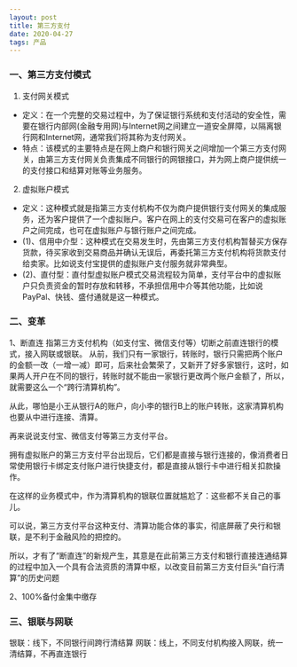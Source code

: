 ```yaml
---
layout: post
title: 第三方支付
date: 2020-04-27 
tags: 产品    
---
```



### 一、第三方支付模式



1. 支付网关模式

* 定义：在一个完整的交易过程中，为了保证银行系统和支付活动的安全性，需要在银行内部网(金融专用网)与Internet网之间建立一道安全屏障，以隔离银行网和Internet网，通常我们将其称为支付网关。
* 特点：该模式的主要特点是在网上商户和银行网关之间增加一个第三方支付网关，由第三方支付网关负责集成不同银行的网银接口，并为网上商户提供统一的支付接口和结算对账等业务服务。

2. 虚拟账户模式

* 定义：这种模式就是指第三方支付机构不仅为商户提供银行支付网关的集成服务，还为客户提供了一个虚拟账户。客户在网上的支付交易可在客户的虚拟账户之间完成，也可在虚拟账户与银行账户之间完成。
* (1)、信用中介型：这种模式在交易发生时，先由第三方支付机构暂替买方保存货款，待买家收到交易商品并确认无误后，再委托第三方支付机构将货款支付给卖家。比如说支付宝提供的虚拟账户支付服务就非常典型。
* (2)、直付型：直付型虚拟账户模式交易流程较为简单，支付平台中的虚拟账户只负责资金的暂时存放和转移，不承担信用中介等其他功能，比如说PayPal、快钱、盛付通就是这一种模式。



###  二、变革

1、断直连
指第三方支付机构（如支付宝、微信支付等）切断之前直连银行的模式，接入网联或银联。
从前，我们只有一家银行，转账时，银行只需把两个账户的金额一改（一增一减）即可，后来社会繁荣了，又新开了好多家银行，这时，如果两人开户在不同的银行，转账时就不能由一家银行更改两个账户金额了，所以，就需要这么一个“跨行清算机构”。

从此，哪怕是小王从银行A的账户，向小李的银行B上的账户转账，这家清算机构也要从中进行连接、清算。

再来说说支付宝、微信支付等第三方支付平台。

拥有虚拟账户的第三方支付平台出现后，它们都是直接与银行连接的，像消费者日常使用银行卡绑定支付账户进行快捷支付，都是直接从银行卡中进行相关扣款操作。

在这样的业务模式中，作为清算机构的银联位置就尴尬了：这些都不关自己的事儿。

可以说，第三方支付平台这种支付、清算功能合体的事实，彻底屏蔽了央行和银联，是不利于金融风险的把控的。

所以，才有了“断直连”的新规产生，其意是在此前第三方支付和银行直接连通结算的过程中加入一个具有合法资质的清算中枢，以改变目前第三方支付巨头“自行清算”的历史问题

2、100%备付金集中缴存


###  三、银联与网联

银联：线下，不同银行间跨行清结算
网联：线上，不同支付机构接入网联，统一清结算，不再直连银行




     
